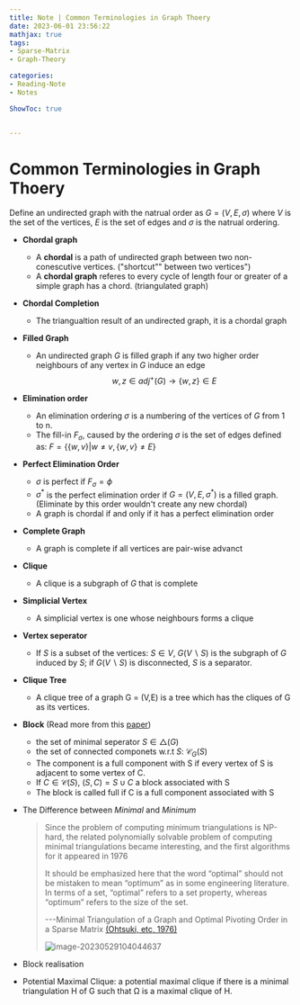 ```yaml
---
title: Note | Common Terminologies in Graph Thoery
date: 2023-06-01 23:56:22
mathjax: true
tags:
- Sparse-Matrix
- Graph-Theory

categories:
- Reading-Note
- Notes

ShowToc: true


---
```


# Common Terminologies in Graph Thoery

Define an undirected graph with the natrual order as $G = (V,E,\sigma)$ where $V$ is the set of the vertices, $E$ is the set of edges and $\sigma$ is the natrual ordering.

- **Chordal graph**

  - A **chordal** is a path of undirected graph between two non-conescutive vertices. ("shortcut"" between two vertices")
  - A **chordal graph** referes to every cycle of length four or greater of a simple graph has a chord. (triangulated graph)

- **Chordal Completion**

  - The triangualtion result of an undirected graph, it is a chordal graph

- **Filled Graph**

  - An undirected graph $G$ is filled graph if  any two higher order neighbours of any vertex in $G$ induce an edge
    $$
    w,z\in adj^+(G) \rightarrow \{w,z\}\in E
    $$

- **Elimination order**

  - An elimination ordering $\sigma$ is a numbering of the vertices of $G$ from 1 to n.  
  - The fill-in $F_{\sigma}$, caused by the ordering $\sigma$ is the set of edges defined as: $F=\{\{w,v\}|w\neq v, \{w,v\}\neq E\}$

- **Perfect Elimination Order**

  - $\sigma$ is perfect if $F_\sigma=\phi$
  - $\sigma ^*$ is the perfect elimination order if $G=(V,E,\sigma ^*)$ is a filled graph. (Eliminate by this order wouldn't create any new chordal)
  - A graph is chordal if and only if it has a perfect elimination order

- **Complete Graph**

  - A graph is complete if all vertices are pair-wise advanct


- **Clique**

  - A clique is a subgraph of $G$ that is complete

- **Simplicial Vertex**

  - A simplicial vertex is one whose neighbours forms a clique  

- **Vertex seperator**

  - If $S$ is a subset of the vertices: $S\in V$,  $G(V\backslash S)$ is the subgraph of $G$ induced by $S$; if $G(V\backslash S)$ is disconnected, $S$ is a separator. 

- **Clique Tree**

  - A clique tree of a graph G = (V,E) is a tree which has the cliques of G as its vertices.

- **Block** (Read more from this [paper](https://epubs.siam.org/doi/abs/10.1137/050643350))

  - the set of minimal seperator $S\in\triangle(G)$
  - the set of connected componets w.r.t $S$: $\mathcal{C}_G(S)$
  - The component is a full component with S if every vertex of S is adjacent to some vertex of C.
  - If $C\in\mathcal{C}(S)$, $(S,C)=S\cup C$ a block associated with S
  - The block is called full if C is a full component associated with S

- The Difference between *Minimal* and *Minimum*

  >Since the problem of computing minimum triangulations is NP-hard, the related polynomially solvable problem of computing minimal triangulations became interesting, and the first algorithms for it appeared in 1976
  >
  >It should be emphasized here that the word “optimal” should not be mistaken to mean “optimum” as in some engineering literature. In terms of a set, “optimal” refers to a set property, whereas “optimum” refers to the size of the set.
  >
  >---Minimal Triangulation of a Graph and Optimal Pivoting Order in a Sparse Matrix [(Ohtsuki, etc, 1976)](https://www.sciencedirect.com/science/article/pii/0022247X76901827/pdf?md5=fa8e30d90353056d94dbd136e62212b3&pid=1-s2.0-0022247X76901827-main.pdf)
  >
  >![image-20230529104044637](https://p.ipic.vip/1csmkh.png)

- Block realisation

- Potential Maximal Clique: a potential maximal clique if there is a minimal triangulation H of G such that Ω is a maximal clique of H.



